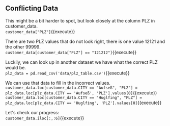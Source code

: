 ## Conflicting Data

This might be a bit harder to spot, but look closely at the column PLZ in customer_data. <br>
`customer_data["PLZ"]`{{execute}}

There are two PLZ values that do not look right, there is one value 12121 and the other 99999.<br>
`customer_data[customer_data["PLZ"] == "121212"]`{{execute}}

Luckily, we can look up in another dataset we have what the correct PLZ would be.<br>
`plz_data = pd.read_csv('data/plz_table.csv')`{{execute}}

We can use that data to fill in the incorrect values.<br>
`customer_data.loc[customer_data.CITY == "Aufseß", "PLZ"] = plz_data.loc[plz_data.CITY == 'Aufseß', 'PLZ'].values[0]`{{execute}}
`customer_data.loc[customer_data.CITY == "Huglfing", "PLZ"] = plz_data.loc[plz_data.CITY == 'Huglfing', 'PLZ'].values[0]`{{execute}}

Let's check our progress:<br>
`customer_data.iloc[:,:6]`{{execute}}
